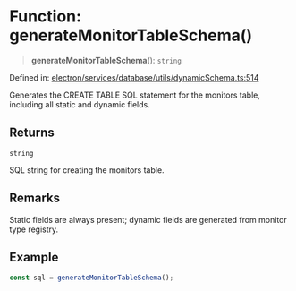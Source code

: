 # Function: generateMonitorTableSchema()

> **generateMonitorTableSchema**(): `string`

Defined in: [electron/services/database/utils/dynamicSchema.ts:514](https://github.com/Nick2bad4u/Uptime-Watcher/blob/main/electron/services/database/utils/dynamicSchema.ts#L514)

Generates the CREATE TABLE SQL statement for the monitors table, including
all static and dynamic fields.

## Returns

`string`

SQL string for creating the monitors table.

## Remarks

Static fields are always present; dynamic fields are generated from monitor
type registry.

## Example

```typescript
const sql = generateMonitorTableSchema();
```

